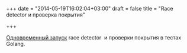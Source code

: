 +++
date = "2014-05-19T16:02:04+03:00"
draft = false
title = "Race detector  и проверка покрытия"

+++

<p><a href="http://herman.asia/running-the-go-race-detector-with-cover">Одновременный запуск</a> race detector &nbsp;и проверки покрытия в тестах Golang.</p>

